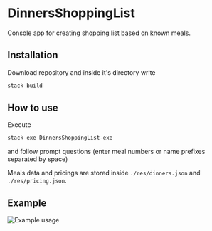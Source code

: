 # DinnersShoppingList

Console app for creating shopping list based on known meals.

## Installation
Download repository and inside it's directory write
```bash
stack build
```

## How to use
Execute
```bash
stack exe DinnersShoppingList-exe
```
and follow prompt questions (enter meal numbers or name prefixes separated by space)

Meals data and pricings are stored inside `./res/dinners.json` and `./res/pricing.json`.  

## Example
![Example usage](https://user-images.githubusercontent.com/18220458/51684479-6b08ea00-1fec-11e9-9aae-0537bf30a33f.gif)
